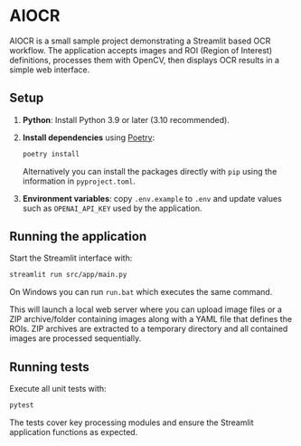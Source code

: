 # AIOCR

AIOCR is a small sample project demonstrating a Streamlit based OCR workflow. The application accepts images and ROI (Region of Interest) definitions, processes them with OpenCV, then displays OCR results in a simple web interface.  

## Setup

1. **Python**: Install Python 3.9 or later (3.10 recommended).
2. **Install dependencies** using [Poetry](https://python-poetry.org/):

   ```bash
   poetry install
   ```
   Alternatively you can install the packages directly with `pip` using the information in `pyproject.toml`.
3. **Environment variables**: copy `.env.example` to `.env` and update values such as `OPENAI_API_KEY` used by the application.

## Running the application

Start the Streamlit interface with:

```bash
streamlit run src/app/main.py
```
On Windows you can run `run.bat` which executes the same command.

This will launch a local web server where you can upload image files or a ZIP archive/folder containing images along with a YAML file that defines the ROIs. ZIP archives are extracted to a temporary directory and all contained images are processed sequentially.

## Running tests

Execute all unit tests with:

```bash
pytest
```

The tests cover key processing modules and ensure the Streamlit application functions as expected.
